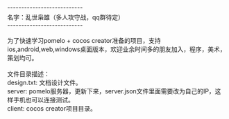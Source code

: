 <div><div><span style="line-height: 1.7;">---------------------------</span></div><div>名字：乱世枭雄（多人攻守战，qq群待定）</div><div>---------------------------</div><div><br /></div><div>为了快速学习pomelo + cocos creator准备的项目，支持ios,android,web,windows桌面版本，欢迎业余时间多的朋友加入，程序，美术，策划均可。</div><div><br /></div><div>文件目录描述：</div><div>design.txt: 文档设计文件。</div><div>server: pomelo服务器，更新下来，server.json文件里面需要改为自己的IP，这样手机也可以连接测试。</div><div>client: cocos creator项目目录。</div></div><div><br /></div>
